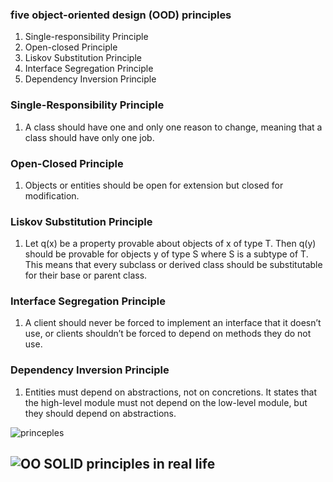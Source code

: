 ### five object-oriented design (OOD) principles

1. Single-responsibility Principle
1. Open-closed Principle
1. Liskov Substitution Principle
1. Interface Segregation Principle
1. Dependency Inversion Principle

### Single-Responsibility Principle

1. A class should have one and only one reason to change, meaning that a class should have only one job.

### Open-Closed Principle

1. Objects or entities should be open for extension but closed for modification.

### Liskov Substitution Principle

1. Let q(x) be a property provable about objects of x of type T. Then q(y) should be provable for objects y of type S where S is a subtype of T.
   This means that every subclass or derived class should be substitutable for their base or parent class.

### Interface Segregation Principle

1. A client should never be forced to implement an interface that it doesn’t use, or clients shouldn’t be forced to depend on methods they do not use.

### Dependency Inversion Principle

1. Entities must depend on abstractions, not on concretions. It states that the high-level module must not depend on the low-level module, but they should depend on abstractions.

![princeples](https://image.slidesharecdn.com/solid-111014044221-phpapp02/95/solid-object-oriented-design-principles-6-728.jpg?cb=1318567464)

## ![OO SOLID principles in real life](https://i.pinimg.com/originals/8a/53/36/8a53363bd595a8af11822020a9342b02.jpg)

